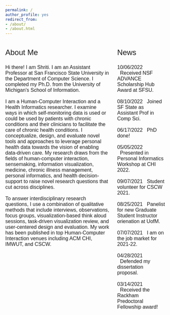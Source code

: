 ```yaml
---
permalink: /
author_profile: yes
redirect_from:
- /about/
- /about.html
---
```


<style>
.column-left{
  float: left;
  width: 65%;
  text-align: left;
  font-family: arial;
  font-size: 12pt;
}

.column-right{
  float: right;
  width: 30%;
  text-align: left;
  font-family: arial;
  font-size: 12pt;
}
</style>

<div class="column-left">
<p style="font-size: 18pt; font-style: bold;">About Me</p>

Hi there! I am Shriti. I am an Assistant Professor at San Francisco State University in the Department of Computer Science. I completed my Ph.D. from the University of Michigan's School of Information.
<br>
<br>
I am a Human-Computer Interaction and a Health Informatics researcher. I examine ways in which self-monitoring data is used or could be used by patients with chronic conditions and their clinicians to facilitate the care of chronic health conditions. I conceptualize, design, and evaluate novel tools and approaches to leverage personal health data towards the vision of enabling data-driven care. My research draws from the fields of human-computer interaction, sensemaking, information visualization, medicine, chronic illness management, personal informatics, and health decision-support to raise novel research questions that cut across disciplines.
<br>
<br>
To answer interdisciplinary research questions, I use a combination of qualitative methods that include interviews, observations, focus groups, visualization-based think aloud sessions, task-driven visualization review, and user-centered design and evaluation. My work has been published in top Human-Computer Interaction venues including ACM CHI, IMWUT, and CSCW.  
</div>

<div class="column-right">
<p style="font-size: 18pt; font-style: bold;">News</p>

10/06/2022    &nbsp;&nbsp;Received NSF ADVANCE Scholarship Hub Award at SFSU.  
<br>
08/10/2022    &nbsp;&nbsp;Joined SF State as Assistant Prof in Comp Sci.  
<br>
06/17/2022    &nbsp;&nbsp;PhD done!  
<br>
05/05/2022    &nbsp;&nbsp;Presented in Personal Informatics Workshop at CHI 2022.  
<br>
09/07/2021    &nbsp;&nbsp;Student volunteer for CSCW 2021.  
<br>
08/25/2021    &nbsp;&nbsp;Panelist for new Graduate Student Instructor orienation at UofM.  
<br>
07/07/2021    &nbsp;&nbsp;I am on the job market for 2021-22.  
<br>
04/28/2021    &nbsp;&nbsp;Defended my dissertation proposal.  
<br>
03/14/2021    &nbsp;&nbsp;Received the Rackham Predoctoral Fellowship award!  

</div>